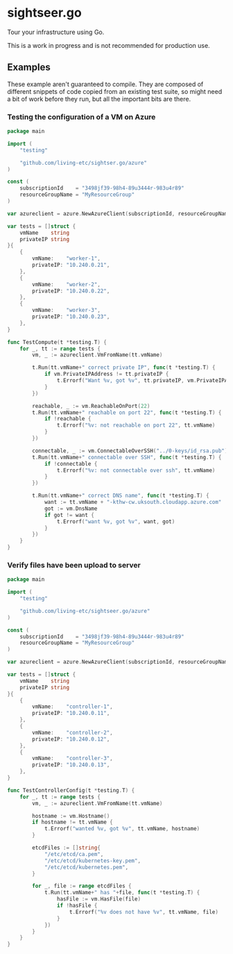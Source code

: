 # sightseer.go

Tour your infrastructure using Go.

This is a work in progress and is not recommended for production use.

## Examples

These example aren't guaranteed to compile. They are composed of different
snippets of code copied from an existing test suite, so might need a bit of work
before they run, but all the important bits are there.

### Testing the configuration of a VM on Azure

```go
package main

import (
	"testing"

	"github.com/living-etc/sightser.go/azure"
)

const (
	subscriptionId    = "3498jf39-98h4-89u3444r-983u4r89"
	resourceGroupName = "MyResourceGroup"
)

var azureclient = azure.NewAzureClient(subscriptionId, resourceGroupName)

var tests = []struct {
	vmName    string
	privateIP string
}{
	{
		vmName:    "worker-1",
		privateIP: "10.240.0.21",
	},
	{
		vmName:    "worker-2",
		privateIP: "10.240.0.22",
	},
	{
		vmName:    "worker-3",
		privateIP: "10.240.0.23",
	},
}

func TestCompute(t *testing.T) {
	for _, tt := range tests {
		vm, _ := azureclient.VmFromName(tt.vmName)

		t.Run(tt.vmName+" correct private IP", func(t *testing.T) {
			if vm.PrivateIPAddress != tt.privateIP {
				t.Errorf("Want %v, got %v", tt.privateIP, vm.PrivateIPAddress)
			}
		})

		reachable, _ := vm.ReachableOnPort(22)
		t.Run(tt.vmName+" reachable on port 22", func(t *testing.T) {
			if !reachable {
				t.Errorf("%v: not reachable on port 22", tt.vmName)
			}
		})

		connectable, _ := vm.ConnectableOverSSH("../0-keys/id_rsa.pub")
		t.Run(tt.vmName+" connectable over SSH", func(t *testing.T) {
			if !connectable {
				t.Errorf("%v: not connectable over ssh", tt.vmName)
			}
		})

		t.Run(tt.vmName+" correct DNS name", func(t *testing.T) {
			want := tt.vmName + "-kthw-cw.uksouth.cloudapp.azure.com"
			got := vm.DnsName
			if got != want {
				t.Errorf("want %v, got %v", want, got)
			}
		})
	}
}
```

### Verify files have been upload to server

```go
package main

import (
	"testing"

	"github.com/living-etc/sightseer.go/azure"
)

const (
	subscriptionId    = "3498jf39-98h4-89u3444r-983u4r89"
	resourceGroupName = "MyResourceGroup"
)

var azureclient = azure.NewAzureClient(subscriptionId, resourceGroupName)

var tests = []struct {
	vmName    string
	privateIP string
}{
	{
		vmName:    "controller-1",
		privateIP: "10.240.0.11",
	},
	{
		vmName:    "controller-2",
		privateIP: "10.240.0.12",
	},
	{
		vmName:    "controller-3",
		privateIP: "10.240.0.13",
	},
}

func TestControllerConfig(t *testing.T) {
	for _, tt := range tests {
		vm, _ := azureclient.VmFromName(tt.vmName)

		hostname := vm.Hostname()
		if hostname != tt.vmName {
			t.Errorf("wanted %v, got %v", tt.vmName, hostname)
		}

		etcdFiles := []string{
			"/etc/etcd/ca.pem",
			"/etc/etcd/kubernetes-key.pem",
			"/etc/etcd/kubernetes.pem",
		}

		for _, file := range etcdFiles {
			t.Run(tt.vmName+" has "+file, func(t *testing.T) {
				hasFile := vm.HasFile(file)
				if !hasFile {
					t.Errorf("%v does not have %v", tt.vmName, file)
				}
			})
		}
	}
}
```
